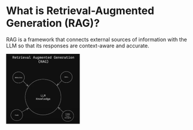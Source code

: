 # What is Retrieval-Augmented Generation (RAG)?
RAG is a framework that connects external sources of information with the LLM so that its responses are context-aware and accurate.


<img
  src="https://github.com/joshiamit06/Langchain/blob/main/4_rag/images/what_is_rag.png"
  alt="Alt text"
  title="Optional title"
  style="display: inline-block; margin: 0 auto; max-width: 200px;">
